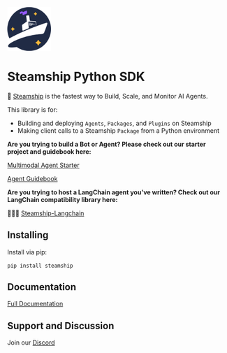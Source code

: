 <img src="docs/_static/Steamship-symbol-dark.png" alt="Steamship Logo" width="100"/>

# Steamship Python SDK

🚢 [Steamship](https://steamship.com) is the fastest way to Build, Scale, and Monitor AI Agents.

This library is for:
- Building and deploying `Agents`, `Packages`, and `Plugins` on Steamship
- Making client calls to a Steamship `Package` from a Python environment

**Are you trying to build a Bot or Agent? Please check out our starter project and guidebook here:**

[Multimodal Agent Starter](https://github.com/steamship-core/multimodal-agent-starter)

[Agent Guidebook](https://www.steamship.com/learn/agent-guidebook)

**Are you trying to host a LangChain agent you've written?  Check out our LangChain compatibility library here:**

🦜️🔗🚢  [Steamship-Langchain](https://github.com/steamship-core/steamship-langchain)

## Installing

Install via pip:

```
pip install steamship
```

## Documentation

[Full Documentation](https://docs.steamship.com/)

## Support and Discussion

Join our [Discord](https://steamship.com/discord)
